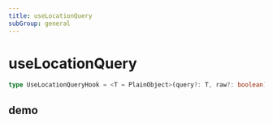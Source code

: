 ```yaml
---
title: useLocationQuery
subGroup: general
---
```


# useLocationQuery

``` ts
type UseLocationQueryHook = <T = PlainObject>(query?: T, raw?: boolean) => [T, (query: Partial<T>) => void]
```


## demo

<Demo src="./demos/demo1.tsx" />